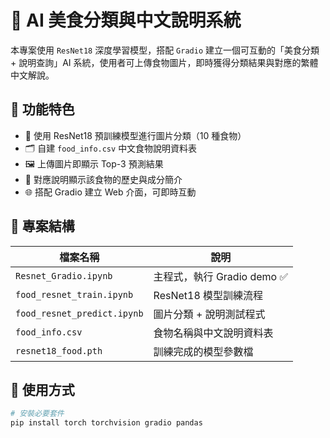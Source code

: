 # 🍱 AI 美食分類與中文說明系統

本專案使用 `ResNet18` 深度學習模型，搭配 `Gradio` 建立一個可互動的「美食分類 + 說明查詢」AI 系統，使用者可上傳食物圖片，即時獲得分類結果與對應的繁體中文解說。

## 📌 功能特色

- 🧠 使用 ResNet18 預訓練模型進行圖片分類（10 種食物）
- 🗂️ 自建 `food_info.csv` 中文食物說明資料表
- 🖼️ 上傳圖片即顯示 Top-3 預測結果
- 📘 對應說明顯示該食物的歷史與成分簡介
- 🌐 搭配 Gradio 建立 Web 介面，可即時互動


## 📂 專案結構

| 檔案名稱                   | 說明                         |
|----------------------------|------------------------------|
| `Resnet_Gradio.ipynb`      | 主程式，執行 Gradio demo ✅ |
| `food_resnet_train.ipynb`  | ResNet18 模型訓練流程        |
| `food_resnet_predict.ipynb`| 圖片分類 + 說明測試程式     |
| `food_info.csv`            | 食物名稱與中文說明資料表    |
| `resnet18_food.pth`        | 訓練完成的模型參數檔         |

## 🚀 使用方式

```bash
# 安裝必要套件
pip install torch torchvision gradio pandas
